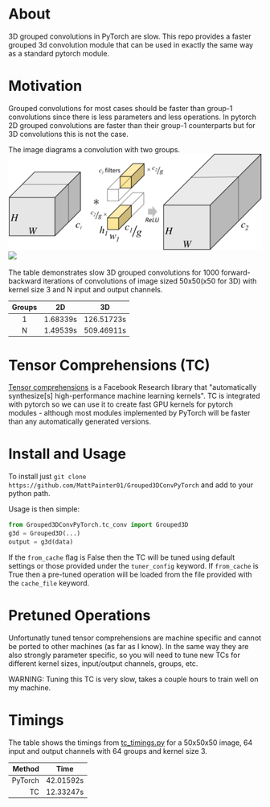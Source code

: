 # About
3D grouped convolutions in PyTorch are slow. This repo provides a faster grouped 3d convolution module that can be used in exactly the same way as a standard pytorch module.  

# Motivation
Grouped convolutions for most cases should be faster than group-1 convolutions since there is less parameters and less operations. In pytorch 2D grouped convolutions are faster than their group-1 counterparts but for 3D convolutions this is not the case. 

The image diagrams a convolution with two groups.
![Alt text](./group_conv.svg)
<img src="./controllers_brief.svg">

The table demonstrates slow 3D grouped convolutions for 1000 forward-backward iterations of convolutions of image sized 50x50(x50 for 3D) with kernel size 3 and N input and output channels.

|    Groups     | 2D            | 3D            |
| :-----------: | :-----------: | :-----------: |
|      1        | 1.68339s      | 126.51723s    |
|      N        | 1.49539s      | 509.46911s    |

# Tensor Comprehensions (TC)
[Tensor comprehensions](https://github.com/facebookresearch/TensorComprehensions) is a Facebook Research library that "automatically synthesize[s] high-performance machine learning kernels".
TC is integrated with pytorch so we can use it to create fast GPU kernels for pytorch modules - although most modules implemented by PyTorch will be faster than any automatically generated versions. 

# Install and Usage
To install just `git clone https://github.com/MattPainter01/Grouped3DConvPyTorch` and add to your python path.

Usage is then simple: 
```python
from Grouped3DConvPyTorch.tc_conv import Grouped3D
g3d = Grouped3D(...)
output = g3d(data)
```

If the `from_cache` flag is False then the TC will be tuned using default settings or those provided under the `tuner_config` keyword. If `from_cache` is True then a pre-tuned operation will be loaded from the file provided with the `cache_file` keyword.  

# Pretuned Operations
Unfortunatly tuned tensor comprehensions are machine specific and cannot be ported to other machines (as far as I know). In the same way they are also strongly parameter specific, so you will need to tune new TCs for different kernel sizes, input/output channels, groups, etc. 

WARNING: Tuning this TC is very slow, takes a couple hours to train well on my machine.  

# Timings

The table shows the timings from [tc_timings.py](tc_timings.py) for  a 50x50x50 image, 64 input and output channels with 64 groups and kernel size 3.

|    Method     | Time          |
| ------------: | :-----------: |
|      PyTorch  | 42.01592s     |
|      TC       | 12.33247s     |